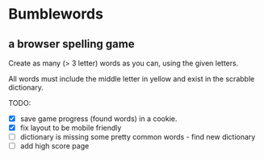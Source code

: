 # Bumblewords
## a browser spelling game

Create as many (> 3 letter) words as you can, using the given letters.

All words must include the middle letter in yellow and exist in the scrabble dictionary.

TODO:
- [x] save game progress (found words) in a cookie.
- [x] fix layout to be mobile friendly
- [ ] dictionary is missing some pretty common words - find new dictionary
- [ ] add high score page